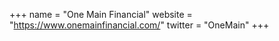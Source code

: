 +++
name = "One Main Financial"
website = "https://www.onemainfinancial.com/"
twitter = "OneMain"
+++